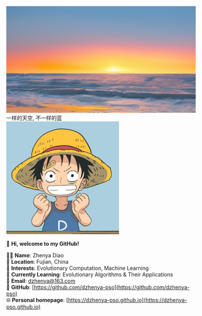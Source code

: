 <div class="banner-container">
  <img src="Fig/backgroundimage.jpg" alt="Background" class="background-img">
  <div class="banner-text">一样的天空, 不一样的蓝</div>
</div>

<img src="Fig/lufei.jpg" alt="Zhenya Diao" class="profile-img">

👋 **Hi, welcome to my GitHub!**  

🧑‍💻 **Name**: Zhenya Diao  
📍 **Location**: Fujian, China  
👀 **Interests**: Evolutionary Computation, Machine Learning  
🌱 **Currently Learning**: Evolutionary Algorithms & Their Applications  
📧 **Email**: [dzhenya@163.com](mailto:dzhenya@163.com)  
🐙 **GitHub**: [https://github.com/dzhenya-pso](https://github.com/dzhenya-pso)  
🌐 **Personal homepage**: [https://dzhenya-pso.github.io](https://dzhenya-pso.github.io)

